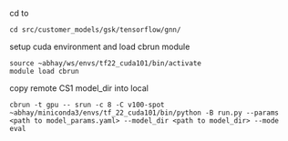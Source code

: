 cd to
```
cd src/customer_models/gsk/tensorflow/gnn/
```

setup cuda environment and load cbrun module
```
source ~abhay/ws/envs/tf22_cuda101/bin/activate
module load cbrun
```

copy remote CS1 model_dir into local
```
cbrun -t gpu -- srun -c 8 -C v100-spot ~abhay/miniconda3/envs/tf_22_cuda101/bin/python -B run.py --params <path to model_params.yaml> --model_dir <path to model_dir> --mode eval
```
